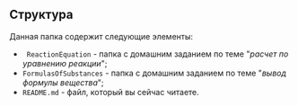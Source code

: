 ## Структура

Данная папка содержит следующие элементы:

* ` ReactionEquation` - папка с домашним заданием по теме "*расчет по уравнению реакции*";
* `FormulasOfSubstances` - папка с домашним заданием по теме "*вывод формулы вещества*";
* `README.md` - файл, который вы сейчас читаете.